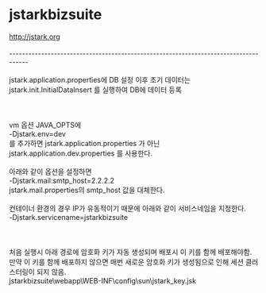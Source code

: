 # jstarkbizsuite

http://jstark.org<br />
<br />
------------------------------------------------------------------------------------<br />
<br />
jstark.application.properties에 DB 설정 이후 초기 데이터는 jstark.init.InitialDataInsert 를 실행하여 DB에 데이터 등록<br />
<br />
<br />
<br />
vm 옵션 JAVA_OPTS에<br />
-Djstark.env=dev<br />
를 추가하면 jstark.application.properties 가 아닌 jstark.application.dev.properties 를 사용한다.<br />
<br />
아래와 같이 옵션을 설정하면<br />
-Djstark.mail:smtp_host=2.2.2.2<br />
jstark.mail.properties의 smtp_host 값을 대체한다.<br />
<br />
컨테이너 환경의 경우 IP가 유동적이기 때문에 아래와 같이 서비스네임을 지정한다.<br />
-Djstark.servicename=jstarkbizsuite<br />
<br />
<br />
<br />
처음 실행시 아래 경로에 암호화 키가 자동 생성되며 배포시 이 키를 함께 배포해야함.<br />
만약 이 키를 함께 배포하지 않으면 매번 새로운 암호화 키가 생성됨으로 인해 세션 클러스터링이 되지 않음.<br />
jstarkbizsuite\webapp\WEB-INF\config\sun\jstark_key.jsk<br />
<br />
<br />
